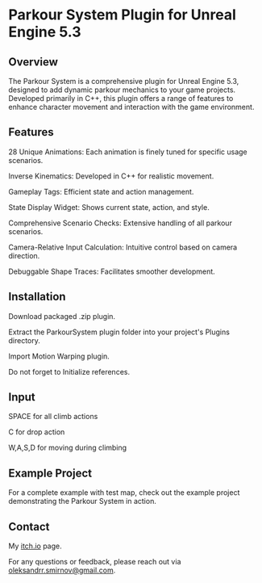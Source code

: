 # Parkour System Plugin for Unreal Engine 5.3

## Overview
The Parkour System is a comprehensive plugin for Unreal Engine 5.3, designed to add dynamic parkour mechanics to your game projects. Developed primarily in C++, this plugin offers a range of features to enhance character movement and interaction with the game environment.


## Features
28 Unique Animations: Each animation is finely tuned for specific usage scenarios.

Inverse Kinematics: Developed in C++ for realistic movement.

Gameplay Tags: Efficient state and action management.

State Display Widget: Shows current state, action, and style.

Comprehensive Scenario Checks: Extensive handling of all parkour scenarios.

Camera-Relative Input Calculation: Intuitive control based on camera direction.

Debuggable Shape Traces: Facilitates smoother development.

## Installation
Download packaged .zip plugin.

Extract the ParkourSystem plugin folder into your project's Plugins directory.

Import Motion Warping plugin.

Do not forget to Initialize references.

## Input

SPACE for all climb actions

C for drop action

W,A,S,D for moving during climbing

## Example Project
For a complete example with test map, check out the example project demonstrating the Parkour System in action.

## Contact
My [itch.io](https://vonrim.itch.io) page.

For any questions or feedback, please reach out via oleksandrr.smirnov@gmail.com.

